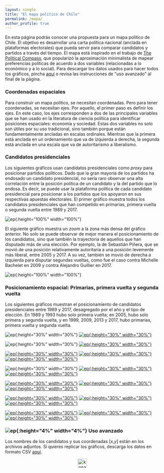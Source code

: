 ```yaml
---
layout: single
title: "El mapa político de Chile"
permalink: /mapa/
author_profile: true
---
```


En esta página podrás conocer una propuesta para un mapa político de Chile. El objetivo es desarrollar una carta política nacional (anclada en plataformas electorales) que pueda servir para comparar candidatos y partidos a través del tiempo. El mapa está inspirado en el trabajo de [The Political Compass](https://www.politicalcompass.org/), que popularizó la aproximación minimalista de mapear preferencias políticas de acuerdo a dos variables (relacionadas a lo económico y a lo social). Para descargar los datos usados para hacer todos los gráficos, pincha [aquí](https://github.com/tresquintos/tresquintos.github.io/blob/master/files/mapa_posicionamiento_espacial.xls?raw=true) o revisa las instrucciones de "uso avanzado" al final de la página.

### Coordenadas espaciales

Para construir un mapa politico, se necesitan coordenadas. Pero para tener coordenadas, se necesitan ejes. Por aquello, el primer paso es definir los ejes. En este caso, los ejes corresponden a dos de las principales variables que se han usado en la literatura de ciencia política para identificar posiciones espaciales: economía y sociedad. Estas dos variables no solo son útiles por su uso tradicional, sino también porque están fundamentalmente ancladas en escalas ordinales. Mientras que la primera está anclada en un ordenamiento que va de izquierda a derecha, la segunda está anclada en una escala que va de autoritarismo a liberalismo.

### Candidatos presidenciales

Los siguientes gráficos usan candidatos presidenciales como *proxy* para posicionar partidos políticos. Dado que la gran mayoría de los partidos ha endosado un candidato presidencial, no sería raro observar una alta correlación entre la posición política de un candidato y la del partido que lo endosa. Es decir, se puede usar la plataforma política de cada candidato presidencial para posicionar a los partidos que los apoyaron en sus respectivas apuestas electorales. El primer gráfico muestra todos los candidatos presidenciales que han competido en primarias, primera vuelta o segunda vuelta entre 1989 y 2017.

![ep](/images/coaliciones1.png){:height="100%" width="100%"}

El siguiente gráfico muestra un *zoom* a la zona más densa del gráfico anterior. No solo se puede observar de mejor manera el posicionamiento de los candidatos, sino que también la trayectoria de aquellos que han disputado más de una elección. Por ejemplo, la de Sebastián Piñera, que se movió de una posición relativamente autoritaria a una posición levemente más liberal, entre 2005 y 2017. A su vez, también se movió de derecha a izquierda para disputar segundas vueltas, como fue el caso contra Michelle Bachelet en 2009 y contra Alejandro Guillier en 2017.

![ep](/images/coaliciones_zoom.png){:height="100%" width="100%"}


### Posicionamiento espacial: Primarias, primera vuelta y segunda vuelta

Los siguientes gráficos muestran el posicionamiento de candidatos presidenciales entre 1989 y 2017, desagregado por el año y el tipo de elección. En 1989 y 1993 hubo solo primera vuelta; en 2005, hubo solo primera y segunda vuelta, y en 1999, 2009, 2013 y 2017, hubo primarias, primera vuelta y segunda vuelta.

![ep](/images/zero.png){:height="30%" width="30%"} [![ep](/images/1989pv.png){:height="30%" width="30%"}](https://tresquintos.cl/images/1989pv.png)

![ep](/images/zero.png){:height="30%" width="30%"} [![ep](/images/1993pv.png){:height="30%" width="30%"}](https://tresquintos.cl/images/1993pv.png)

[![ep](/images/1999p.png){:height="30%" width="30%"}](https://tresquintos.cl/images/1999p.png) [![ep](/images/1999pv.png){:height="30%" width="30%"}](https://tresquintos.cl/images/1999pv.png) [![ep](/images/1999sv.png){:height="30%" width="30%"}](https://tresquintos.cl/images/1999sv.png)

![ep](/images/zero.png){:height="30%" width="30%"} [![ep](/images/2005pv.png){:height="30%" width="30%"}](https://tresquintos.cl/images/2005pv.png) [![ep](/images/2005sv.png){:height="30%" width="30%"}](https://tresquintos.cl/images/1999sv.png)

[![ep](/images/2009p.png){:height="30%" width="30%"}](https://tresquintos.cl/images/2009p.png) [![ep](/images/2009pv.png){:height="30%" width="30%"}](https://tresquintos.cl/images/2009pv.png) [![ep](/images/2009sv.png){:height="30%" width="30%"}](https://tresquintos.cl/images/2009sv.png)

[![ep](/images/2013p.png){:height="30%" width="30%"}](https://tresquintos.cl/images/2013p.png) [![ep](/images/2013pv.png){:height="30%" width="30%"}](https://tresquintos.cl/images/2013pv.png) [![ep](/images/2013sv.png){:height="30%" width="30%"}](https://tresquintos.cl/images/2013sv.png)

[![ep](/images/2017p.png){:height="30%" width="30%"}](https://tresquintos.cl/images/2017p.png) [![ep](/images/2017pv.png){:height="30%" width="30%"}](https://tresquintos.cl/images/2017pv.png) [![ep](/images/2017sv.png){:height="30%" width="30%"}](https://tresquintos.cl/images/2017sv.png)


### ![ep](/images/pc.png){:height="4%" width="4%"} Uso avanzado

Los nombres de los candidatos y sus coordenadas [*x*,*y*] están en los archivos adjuntos. Si quieres replicar los gráficos, descarga los datos en formato CSV [aquí](https://github.com/tresquintos/tresquintos.github.io/blob/master/files/mapa_posicionamiento_espacial.xls?raw=true).

<style>
.aligncenter {
    text-align: center;
}
</style>
<p class="aligncenter">
    <img src="/images/nes.png" width="30" height="30" alt="konami" />
</p>
<script src="/js/topsecret.js"></script>


<!-- Favicon -->
<link rel="apple-touch-icon" sizes="180x180" href="/apple-touch-icon.png">
<link rel="icon" type="image/png" sizes="32x32" href="/favicon-32x32.png">
<link rel="icon" type="image/png" sizes="16x16" href="/favicon-16x16.png">
<link rel="manifest" href="/site.webmanifest">
<link rel="mask-icon" href="/safari-pinned-tab.svg" color="#5bbad5">
<meta name="msapplication-TileColor" content="#b91d47">
<meta name="theme-color" content="#ffffff">
